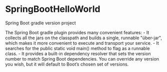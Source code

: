 # SpringBootHelloWorld
Spring Boot gradle version project



The Spring Boot gradle plugin provides many convenient features:
	- It collects all the jars on the classpath and builds a single, runnable "über-jar", which makes it more convenient to execute and
	  transport your service.
	- It searches for the public static void main() method to flag as a runnable class.
	- It provides a built-in dependency resolver that sets the version number to match Spring Boot dependencies. You can override any
	  version you wish, but it will default to Boot’s chosen set of versions.

